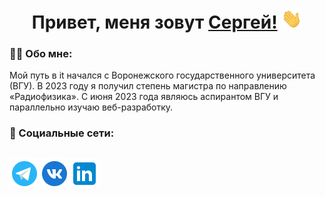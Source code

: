 <h1 align="center">Привет, меня зовут <a href="https://t.me/sirikub" target="_blank">Сергей!</a> 
<img src="https://github.com/sirikub/sirikub/blob/main/Hi.gif" height="32"/></h1>
<h3>👨‍💻 Обо мне:</h3>
<div>
Мой путь в it начался с Воронежского государственного университета (ВГУ). В 2023 году я получил степень магистра по направлению «Радиофизика». С июня 2023 года являюсь аспирантом ВГУ и параллельно изучаю веб-разработку.
</div>
<h3>🤝 Социальные сети:</h3>
<p style="float:left"><a href="https://t.me/sirikub"><img src="https://github.com/sirikub/sirikub/blob/main/teleg.png"</a></p>
<p style="float:left"><a href="https://vk.ru/sirikub"><img src="https://github.com/sirikub/sirikub/blob/main/icons-vk.png"</a></p>
<p style="float:left"><a href="https://t.me/sirikub"><img src="https://github.com/sirikub/sirikub/blob/main/linkid.png"</a></p>
